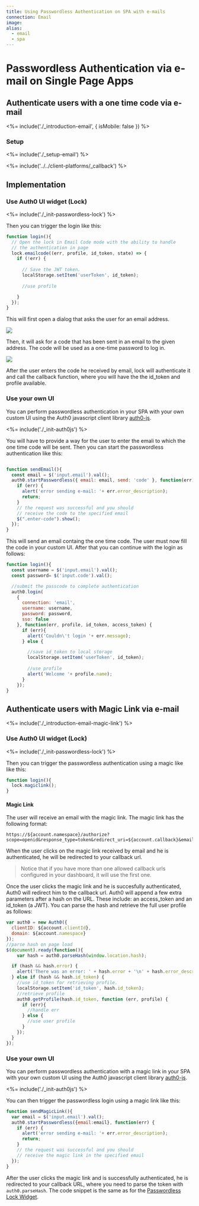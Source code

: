 ```yaml
---
title: Using Passwordless Authentication on SPA with e-mails
connection: Email
image:
alias:
  - email
  - spa
---
```


# Passwordless Authentication via e-mail on Single Page Apps

## Authenticate users with a one time code via e-mail

<%= include('./_introduction-email', { isMobile: false }) %>

### Setup

<%= include('./_setup-email') %>

<%= include('../../client-platforms/_callback') %>

## Implementation

### Use Auth0 UI widget (Lock)

<%= include('./_init-passwordless-lock') %>

Then you can trigger the login like this:

```js
function login(){
  // Open the lock in Email Code mode with the ability to handle
  // the authentication in page
  lock.emailcode((err, profile, id_token, state) => {
    if (!err) {
      
      // Save the JWT token.
      localStorage.setItem('userToken', id_token);
      
      //use profile

    }
  });
}
```

This will first open a dialog that asks the user for an email address. 

![](/media/articles/connections/passwordless/passwordless-email-receive-code-web.png)

Then, it will ask for a code that has been sent in an email to the given address. The code will be used as a one-time password to log in.

![](/media/articles/connections/passwordless/passwordless-email-enter-code-web.png)

After the user enters the code he received by email, lock will authenticate it and call the callback function, where you will have the the id_token and profile available.

### Use your own UI

You can perform passwordless authentication in your SPA with your own custom UI using the Auth0 javascript client library [auth0-js](/libraries/auth0js).

<%= include('./_init-auth0js') %>

You will have to provide a way for the user to enter the emali to which the one time code will be sent. Then you can start the passwordless authentication like this:

```js

function sendEmail(){
  const email = $('input.email').val();
  auth0.startPasswordless({ email: email, send: 'code' }, function(err) {
    if (err) {
      alert('error sending e-mail: '+ err.error_description);
      return;
    }
    // the request was successful and you should 
    // receive the code to the specified email
    $(".enter-code").show();
  });
}
```

This will send an email containg the one time code. The user must now fill the code in your custom UI. After that you can continue with the login as follows:

```js
function login(){
  const username = $('input.email').val();
  const password= $('input.code').val();

  //submit the passcode to complete authentication
  auth0.login(
    {
      connection: 'email',
      username: username,
      password: password,
      sso: false
    }, function(err, profile, id_token, access_token) {
      if (err){
        alert('Couldn\'t login '+ err.message);
      } else {

        //save id_token to local storage
        localStorage.setItem('userToken', id_token);
        
        //use profile
        alert('Welcome '+ profile.name);
      }
    });
}
```

## Authenticate users with Magic Link via e-mail

<%= include('./_introduction-email-magic-link') %>

### Use Auth0 UI widget (Lock)

<%= include('./_init-passwordless-lock') %>

Then you can trigger the passwordless authentication using a magic like like this:

```js
function login(){
  lock.magiclink();
}
```
#### Magic Link

The user will receive an email with the magic link. The magic link has the following format:

```
https://${account.namespace}/authorize?scope=openid&response_type=token&redirect_uri=${account.callback}&email=someone%40company.com&verification_code=738402&connection=email&client_id=${account.clientId}
```

When the user clicks on the magic link received by email and he is authenticated, he will be redirected to your callback url.

> Notice that if you have more than one allowed callback urls configured in your dashboard, it will use the first one.

Once the user clicks the magic link and he is succesfully authenticated, Auth0 will redirect him to the callback url. Auth0 will append a few extra parameters after a hash on the URL. These include: an access_token and an id_token (a JWT). You can parse the hash and retrieve the full user profile as follows:

```js
var auth0 = new Auth0({
  clientID: ${account.clientId},
  domain: ${account.namespace}
});
//parse hash on page load
$(document).ready(function(){
	var hash = auth0.parseHash(window.location.hash);

  if (hash && hash.error) {
    alert('There was an error: ' + hash.error + '\n' + hash.error_description);
  } else if (hash && hash.id_token) {
    //use id_token for retrieving profile.
    localStorage.setItem('id_token', hash.id_token);
    //retrieve profile
    auth0.getProfile(hash.id_token, function (err, profile) {
      if (err){
        //handle err
      } else {
        //use user profile
      }
    });
  }
});
```

### Use your own UI

You can perform passwordless authentication with a magic link in your SPA with your own custom UI using the Auth0 javascript client library [auth0-js](/libraries/auth0js).

<%= include('./_init-auth0js') %>

You can then trigger the passwordless login using a magic link like this:

```js
function sendMagicLink(){
  var email = $('input.email').val();
  auth0.startPasswordless({email:email}, function(err) {
    if (err) {
      alert('error sending e-mail: '+ err.error_description);
      return;
    }
    // the request was successful and you should 
    // receive the magic link in the specified email
  });
} 
```

After the user clicks the magic link and is successfully authenticated, he is redirected to your callback URL, where you need to parse the token with `auth0.parseHash`. The code snippet is the same as for the [Passwordless Lock Widget](#magic-link).
